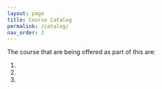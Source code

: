 ```yaml
---
layout: page
title: Course Catalog
permalink: /catalog/
nav_order: 2
---
```


The course that are being offered as part of this are:

1. 
2. 
3. 